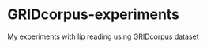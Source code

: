 # GRIDcorpus-experiments
My experiments with lip reading using [GRIDcorpus dataset](http://spandh.dcs.shef.ac.uk/gridcorpus/)
